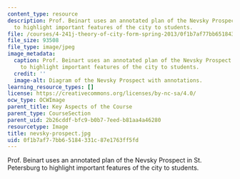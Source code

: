 ```yaml
---
content_type: resource
description: Prof. Beinart uses an annotated plan of the Nevsky Prospect in St. Petersburg
  to highlight important features of the city to students.
file: /courses/4-241j-theory-of-city-form-spring-2013/0f1b7af77bb65184331c87e1763ff5fd_nevsky-prospect.jpg
file_size: 93508
file_type: image/jpeg
image_metadata:
  caption: Prof. Beinart uses an annotated plan of the Nevsky Prospect in St. Petersburg
    to highlight important features of the city to students.
  credit: ''
  image-alt: Diagram of the Nevsky Prospect with annotations.
learning_resource_types: []
license: https://creativecommons.org/licenses/by-nc-sa/4.0/
ocw_type: OCWImage
parent_title: Key Aspects of the Course
parent_type: CourseSection
parent_uid: 2b26cddf-bfc9-b0b7-7eed-b81aa4a46280
resourcetype: Image
title: nevsky-prospect.jpg
uid: 0f1b7af7-7bb6-5184-331c-87e1763ff5fd
---
```

Prof. Beinart uses an annotated plan of the Nevsky Prospect in St. Petersburg to highlight important features of the city to students.
